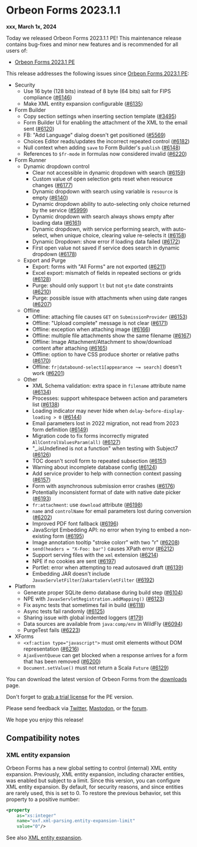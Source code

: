 # Orbeon Forms 2023.1.1

__xxx, March 1x, 2024__

Today we released Orbeon Forms 2023.1.1 PE! This maintenance release contains bug-fixes and minor new features and is recommended for all users of:

- [Orbeon Forms 2023.1 PE](orbeon-forms-2023.1.md)

This release addresses the following issues since [Orbeon Forms 2023.1 PE](orbeon-forms-2023.1.md):

- Security
    - Use 16 byte (128 bits) instead of 8 byte (64 bits) salt for FIPS compliance ([\#6146](https://github.com/orbeon/orbeon-forms/issues/6146))
    - Make XML entity expansion configurable ([\#6135](https://github.com/orbeon/orbeon-forms/issues/6135))
- Form Builder
    - Copy section settings when inserting section template ([\#3495](https://github.com/orbeon/orbeon-forms/issues/3495))
    - Form Builder UI for enabling the attachment of the XML to the email sent ([\#6120](https://github.com/orbeon/orbeon-forms/issues/6120))
    - FB: "Add Language" dialog doesn't get positioned ([\#5569](https://github.com/orbeon/orbeon-forms/issues/5569))
    - Choices Editor reads/updates the incorrect repeated control ([\#6182](https://github.com/orbeon/orbeon-forms/issues/6182))
    - Null context when adding `save` to Form Builder's `publish` ([\#6148](https://github.com/orbeon/orbeon-forms/issues/6148))
    - References to `$fr-mode` in formulas now considered invalid ([\#6220](https://github.com/orbeon/orbeon-forms/issues/6220))
- Form Runner
    - Dynamic dropdown control 
        - Clear not accessible in dynamic dropdown with search ([\#6159](https://github.com/orbeon/orbeon-forms/issues/6159))
        - Custom value of open selection gets reset when resource changes ([\#6177](https://github.com/orbeon/orbeon-forms/issues/6177))
        - Dynamic dropdown with search using variable is `resource` is empty ([\#6140](https://github.com/orbeon/orbeon-forms/issues/6140))
        - Dynamic dropdown ability to auto-selecting only choice returned by the service ([\#5999](https://github.com/orbeon/orbeon-forms/issues/5999))
        - Dynamic dropdown with search always shows empty after loading data ([\#6161](https://github.com/orbeon/orbeon-forms/issues/6161))
        - Dynamic dropdown, with service performing search, with auto-select, when unique choice, clearing value re-selects it ([\#6158](https://github.com/orbeon/orbeon-forms/issues/6158))
        - Dynamic Dropdown: show error if loading data failed ([\#6172](https://github.com/orbeon/orbeon-forms/issues/6172))
        - First open value not saved if service does search in dynamic dropdown ([\#6178](https://github.com/orbeon/orbeon-forms/issues/6178))
    - Export and Purge
        - Export: forms with "All Forms" are not exported ([\#6211](https://github.com/orbeon/orbeon-forms/issues/6211))
        - Excel export: mismatch of fields in repeated sections or grids ([\#6128](https://github.com/orbeon/orbeon-forms/issues/6128))
        - Purge: should only support `lt` but not `gte` date constraints ([\#6210](https://github.com/orbeon/orbeon-forms/issues/6210))
        - Purge: possible issue with attachments when using date ranges ([\#6207](https://github.com/orbeon/orbeon-forms/issues/6207))
    - Offline
        - Offline: attaching file causes `GET` on `SubmissionProvider` ([\#6153](https://github.com/orbeon/orbeon-forms/issues/6153))
        - Offline: "Upload complete" message is not clear ([\#6171](https://github.com/orbeon/orbeon-forms/issues/6171))
        - Offline: exception when attaching image ([\#6166](https://github.com/orbeon/orbeon-forms/issues/6166))
        - Offline: multiple file attachments show the same filename ([\#6167](https://github.com/orbeon/orbeon-forms/issues/6167))
        - Offline: Image Attachment/Attachment to show/download content after attaching ([\#6165](https://github.com/orbeon/orbeon-forms/issues/6165))
        - Offline: option to have CSS produce shorter or relative paths ([\#6170](https://github.com/orbeon/orbeon-forms/issues/6170))
        - Offline: `fr|databound-select1[appearance ~= search]` doesn't work ([\#6201](https://github.com/orbeon/orbeon-forms/issues/6201))
    - Other
        - XML Schema validation: extra space in `filename` attribute name ([\#6134](https://github.com/orbeon/orbeon-forms/issues/6134))
        - Processes: support whitespace between action and parameters list ([\#6138](https://github.com/orbeon/orbeon-forms/issues/6138))
        - Loading indicator may never hide when `delay-before-display-loading > 0` ([\#6144](https://github.com/orbeon/orbeon-forms/issues/6144))
        - Email parameters lost in 2022 migration, not read from 2023 form definition ([\#6149](https://github.com/orbeon/orbeon-forms/issues/6149))
        - Migration code to fix forms incorrectly migrated `AllControlValuesParam(all)` ([\#6127](https://github.com/orbeon/orbeon-forms/issues/6127))
        - "_.isUndefined is not a function" when testing with Subject7 ([\#6126](https://github.com/orbeon/orbeon-forms/issues/6126))
        - TOC doesn't scroll form to repeated subsection ([\#6151](https://github.com/orbeon/orbeon-forms/issues/6151))
        - Warning about incomplete database config ([\#6124](https://github.com/orbeon/orbeon-forms/issues/6124))
        - Add service provider to help with connection context passing ([\#6157](https://github.com/orbeon/orbeon-forms/issues/6157))
        - Form with asynchronous submission error crashes ([\#6176](https://github.com/orbeon/orbeon-forms/issues/6176))
        - Potentially inconsistent format of date with native date picker ([\#6193](https://github.com/orbeon/orbeon-forms/issues/6193))
        - `fr:attachment`: use `download` attribute ([\#6198](https://github.com/orbeon/orbeon-forms/issues/6198))
        - `name` and `controlName` for email parameters lost during conversion ([\#6202](https://github.com/orbeon/orbeon-forms/issues/6202))
        - Improved PDF font fallback ([\#6196](https://github.com/orbeon/orbeon-forms/issues/6196))
        - JavaScript Embedding API: no error when trying to embed a non-existing form ([\#6195](https://github.com/orbeon/orbeon-forms/issues/6195))
        - Image annotation tooltip "stroke colorr" with two "r" ([\#6208](https://github.com/orbeon/orbeon-forms/issues/6208))
        - `send(headers = "X-Foo: bar")` causes XPath error ([\#6212](https://github.com/orbeon/orbeon-forms/issues/6212))
        - Support serving files with the `xml` extension ([\#6214](https://github.com/orbeon/orbeon-forms/issues/6214))
        - NPE if no cookies are sent ([\#6197](https://github.com/orbeon/orbeon-forms/issues/6197))
        - Portlet: error when attempting to read autosaved draft ([\#6139](https://github.com/orbeon/orbeon-forms/issues/6139))
        - Embedding JAR doesn't include `JavaxServletFilter`/`JakartaServletFilter` ([\#6192](https://github.com/orbeon/orbeon-forms/issues/6192))
- Platform
    - Generate proper SQLite demo database during build step ([\#6104](https://github.com/orbeon/orbeon-forms/issues/6104))
    - NPE with `JavaxServletRegistration.addMapping()` ([\#6123](https://github.com/orbeon/orbeon-forms/issues/6123))
    - Fix async tests that sometimes fail in build ([\#6118](https://github.com/orbeon/orbeon-forms/issues/6118))
    - Async tests fail randomly ([\#6125](https://github.com/orbeon/orbeon-forms/issues/6125))
    - Sharing issue with global indented loggers ([\#179](https://github.com/orbeon/orbeon-forms/issues/179))
    - Data sources are available from `java:comp/env` in WildFly ([\#6094](https://github.com/orbeon/orbeon-forms/issues/6094))
    - PurgeTest fails ([\#6223](https://github.com/orbeon/orbeon-forms/issues/6223))
- XForms
    - `<xf:action type="javascript">` must omit elements without DOM representation ([\#6216](https://github.com/orbeon/orbeon-forms/issues/6216))
    - `AjaxEventQueue` can get blocked when a response arrives for a form that has been removed ([\#6200](https://github.com/orbeon/orbeon-forms/issues/6200))
    - `Document.setValue()` must not return a Scala `Future` ([\#6129](https://github.com/orbeon/orbeon-forms/issues/6129))


You can download the latest version of Orbeon Forms from the [downloads](https://www.orbeon.com/download) page.

Don't forget to [grab a trial license](https://prod.orbeon.com/prod/fr/orbeon/register/new) for the PE version.

Please send feedback via [Twitter](https://twitter.com/orbeon), [Mastodon](https://mastodon.social/@orbeon), or the [forum](https://www.orbeon.com/community).

We hope you enjoy this release!

## Compatibility notes

### XML entity expansion

Orbeon Forms has a new global setting to control (internal) XML entity expansion. Previously, XML entity expansion, including character entities, was enabled but subject to a limit. Since this version, you can configure XML entity expansion. By default, for security reasons, and since entities are rarely used, this is set to 0. To restore the previous behavior, set this property to a positive number:

```xml
<property
    as="xs:integer"
    name="oxf.xml-parsing.entity-expansion-limit"
    value="0"/>
```

See also [XML entity expansion](/configuration/properties/general.md#xml-entity-expansion).